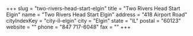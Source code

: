 +++
slug = "two-rivers-head-start-elgin"
title = "Two Rivers Head Start Elgin"
name = "Two Rivers Head Start Elgin"
address = "418 Airport Road"
cityIndexKey = "city-il-elgin"
city = "Elgin"
state = "IL"
postal = "60123"
website = ""
phone = "847 717-6048"
fax = ""
+++

